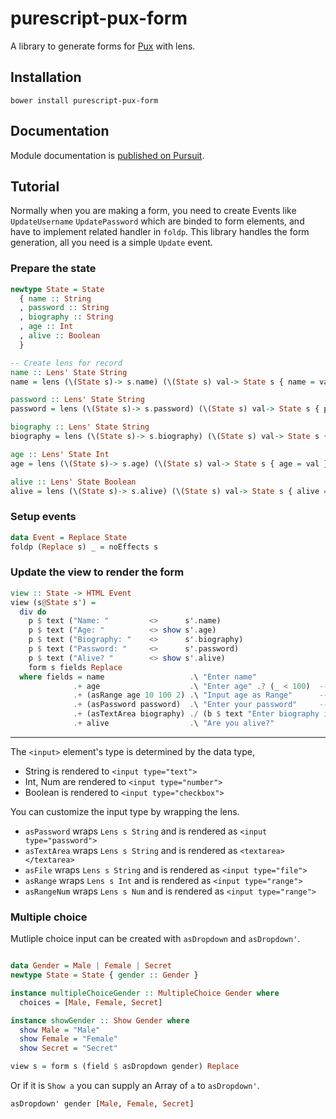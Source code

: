 # purescript-pux-form

A library to generate forms for [Pux](http://purescript-pux.org) with lens.

## Installation

```shell
bower install purescript-pux-form
```

## Documentation

Module documentation is [published on Pursuit](http://pursuit.purescript.org/packages/purescript-pux-form).

## Tutorial

Normally when you are making a form, you need to create Events like `UpdateUsername` `UpdatePassword` which are binded to form elements, and have to implement related handler in `foldp`. This library handles the form generation, all you need is a simple `Update` event.

### Prepare the state

```purescript
newtype State = State
  { name :: String
  , password :: String
  , biography :: String
  , age :: Int
  , alive :: Boolean
  }

-- Create lens for record
name :: Lens' State String
name = lens (\(State s)-> s.name) (\(State s) val-> State s { name = val })

password :: Lens' State String
password = lens (\(State s)-> s.password) (\(State s) val-> State s { password = val })

biography :: Lens' State String
biography = lens (\(State s)-> s.biography) (\(State s) val-> State s { biography = val })

age :: Lens' State Int
age = lens (\(State s)-> s.age) (\(State s) val-> State s { age = val })

alive :: Lens' State Boolean
alive = lens (\(State s)-> s.alive) (\(State s) val-> State s { alive = val })
```

### Setup events

```purescript
data Event = Replace State
foldp (Replace s) _ = noEffects s
```

### Update the view to render the form

```purescript
view :: State -> HTML Event
view (s@State s') =
  div do
    p $ text ("Name: "         <>      s'.name)
    p $ text ("Age: "          <> show s'.age)
    p $ text ("Biography: "    <>      s'.biography)
    p $ text ("Password: "     <>      s'.password)
    p $ text ("Alive? "        <> show s'.alive)
    form s fields Replace
  where fields = name                   .\ "Enter name"
              .+ age                    .\ "Enter age" .? (_ < 100)  -- Field with condition
              .+ (asRange age 10 100 2) .\ "Input age as Range"      -- Custom input field
              .+ (asPassword password)  .\ "Enter your password"     -- String in password field
              .+ (asTextArea biography) ./ (b $ text "Enter biography in text area") -- Label with custom HTML
              .+ alive                  .\ "Are you alive?"

```

------

The `<input>` element's type is determined by the data type,

- String is rendered to `<input type="text">`
- Int, Num are rendered to `<input type="number">`
- Boolean is rendered to `<input type="checkbox">`

You can customize the input type by wrapping the lens.

- `asPassword` wraps `Lens s String` and is rendered as `<input type="password">`
- `asTextArea` wraps `Lens s String` and is rendered as `<textarea></textarea>`
- `asFile` wraps `Lens s String` and is rendered as `<input type="file">`
- `asRange` wraps `Lens s Int` and is rendered as `<input type="range">`
- `asRangeNum` wraps `Lens s Num` and is rendered as `<input type="range">`

### Multiple choice

Mutliple choice input can be created with `asDropdown` and `asDropdown'`.

```purescript

data Gender = Male | Female | Secret
newtype State = State { gender :: Gender }

instance multipleChoiceGender :: MultipleChoice Gender where
  choices = [Male, Female, Secret]

instance showGender :: Show Gender where
  show Male = "Male"
  show Female = "Female"
  show Secret = "Secret"

view s = form s (field $ asDropdown gender) Replace
```

Or if it is `Show a` you can supply an Array of `a` to `asDropdown'`.

```purescript
asDropdown' gender [Male, Female, Secret]
```
